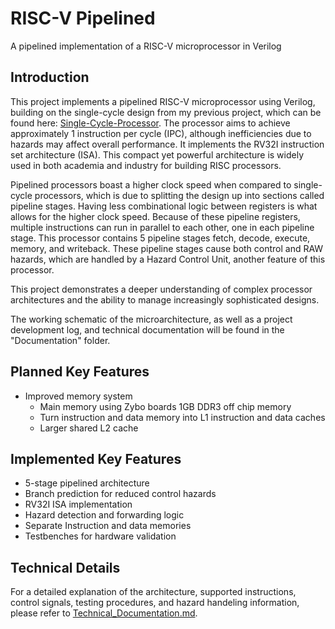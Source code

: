 # RISC-V Pipelined
A pipelined implementation of a RISC-V microprocessor in Verilog

## Introduction
This project implements a pipelined RISC-V microprocessor using Verilog, building on the single-cycle design from my previous project, which can be found here: [Single-Cycle-Processor](https://github.com/Biggo03/RISC-V-Single-Cycle). The processor aims to achieve approximately 1 instruction per cycle (IPC), although inefficiencies due to hazards may affect overall performance. It implements the RV32I instruction set architecture (ISA). This compact yet powerful architecture is widely used in both academia and industry for building RISC processors.

Pipelined processors boast a higher clock speed when compared to single-cycle processors, which is due to splitting the design up into sections called pipeline stages. Having less combinational logic between registers is what allows for the higher clock speed. Because of these pipeline registers, multiple instructions can run in parallel to each other, one in each pipeline stage. This processor contains 5 pipeline stages fetch, decode, execute, memory, and writeback. These pipeline stages cause both control and RAW hazards, which are handled by a Hazard Control Unit, another feature of this processor.

This project demonstrates a deeper understanding of complex processor architectures and the ability to manage increasingly sophisticated designs.

The working schematic of the microarchitecture, as well as a project development log, and technical documentation will be found in the "Documentation" folder.

## Planned Key Features
- Improved memory system
  - Main memory using Zybo boards 1GB DDR3 off chip memory
  - Turn instruction and data memory into L1 instruction and data caches
  - Larger shared L2 cache

## Implemented Key Features
- 5-stage pipelined architecture
- Branch prediction for reduced control hazards
- RV32I ISA implementation
- Hazard detection and forwarding logic
- Separate Instruction and data memories
- Testbenches for hardware validation

## Technical Details
For a detailed explanation of the architecture, supported instructions, control signals, testing procedures, and hazard handeling information, please refer to [Technical_Documentation.md](Documentation/Technical_Documentation.md).
